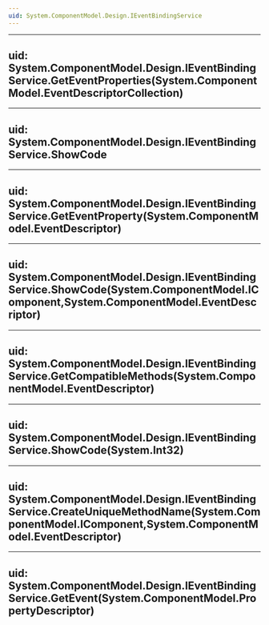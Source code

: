 ```yaml
---
uid: System.ComponentModel.Design.IEventBindingService
---
```


---
uid: System.ComponentModel.Design.IEventBindingService.GetEventProperties(System.ComponentModel.EventDescriptorCollection)
---

---
uid: System.ComponentModel.Design.IEventBindingService.ShowCode
---

---
uid: System.ComponentModel.Design.IEventBindingService.GetEventProperty(System.ComponentModel.EventDescriptor)
---

---
uid: System.ComponentModel.Design.IEventBindingService.ShowCode(System.ComponentModel.IComponent,System.ComponentModel.EventDescriptor)
---

---
uid: System.ComponentModel.Design.IEventBindingService.GetCompatibleMethods(System.ComponentModel.EventDescriptor)
---

---
uid: System.ComponentModel.Design.IEventBindingService.ShowCode(System.Int32)
---

---
uid: System.ComponentModel.Design.IEventBindingService.CreateUniqueMethodName(System.ComponentModel.IComponent,System.ComponentModel.EventDescriptor)
---

---
uid: System.ComponentModel.Design.IEventBindingService.GetEvent(System.ComponentModel.PropertyDescriptor)
---
